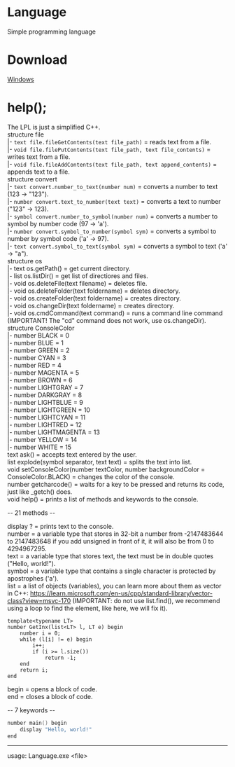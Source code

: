 # Language
Simple programming language
# Download
[Windows](https://github.com/NikkyHika/Programming-Language-Language/releases/tag/v1.0.3)

# help();
The LPL is just a simplified C++.  
structure file  
|-   `text file.fileGetContents(text file_path)` = reads text from a file.  
|-   `void file.filePutContents(text file_path, text file_contents)` = writes text from a file.  
|-   `void file.fileAddContents(text file_path, text append_contents)` = appends text to a file.  
structure convert  
|-   `text convert.number_to_text(number num)` = converts a number to text (123 -> "123").  
|-   `number convert.text_to_number(text text)` = converts a text to number ("123" -> 123).  
|-   `symbol convert.number_to_symbol(number num)` = converts a number to symbol by number code (97 -> 'a').  
|-   `number convert.symbol_to_number(symbol sym)` = converts a symbol to number by symbol code ('a' -> 97).  
|-   `text convert.symbol_to_text(symbol sym)` = converts a symbol to text ('a' -> "a").  
structure os  
|-   text os.getPath() = get current directory.  
|-   list<text> os.listDir() = get list of directiores and files.  
|-   void os.deleteFile(text filename) = deletes file.  
|-   void os.deleteFolder(text foldername) = deletes directory.  
|-   void os.createFolder(text foldername) = creates directory.  
|-   void os.changeDir(text foldername) = creates directory.  
|-   void os.cmdCommand(text command) = runs a command line command (IMPORTANT! The "cd" command does not work, use os.changeDir).  
structure ConsoleColor  
|-   number BLACK = 0  
|-   number BLUE = 1  
|-   number GREEN = 2  
|-   number CYAN = 3  
|-   number RED = 4  
|-   number MAGENTA = 5  
|-   number BROWN = 6  
|-   number LIGHTGRAY = 7  
|-   number DARKGRAY = 8  
|-   number LIGHTBLUE = 9  
|-   number LIGHTGREEN = 10  
|-   number LIGHTCYAN = 11  
|-   number LIGHTRED = 12  
|-   number LIGHTMAGENTA = 13  
|-   number YELLOW = 14  
|-   number WHITE = 15  
text ask() = accepts text entered by the user.  
list<text> explode(symbol separator, text text) = splits the text into list<text>.  
void setConsoleColor(number textColor, number backgroundColor = ConsoleColor.BLACK) = changes the color of the console.  
number getcharcode() = waits for a key to be pressed and returns its code, just like _getch() does.  
void help() = prints a list of methods and keywords to the console.  
  
-- 21 methods --  
  
display ? = prints text to the console.  
number = a variable type that stores in 32-bit a number from -2147483644 to 2147483648 if you add unsigned in front of it, it will also be from 0 to 4294967295.  
text = a variable type that stores text, the text must be in double quotes ("Hello, world!").  
symbol = a variable type that contains a single character is protected by apostrophes ('a').  
list<typename> = a list of objects (variables), you can learn more about them as vector in C++: https://learn.microsoft.com/en-us/cpp/standard-library/vector-class?view=msvc-170 (IMPORTANT: do not use list<typename>.find(), we recommend using a loop to find the element, like here, we will fix it).  
```
template<typename LT>
number GetInx(list<LT> l, LT e) begin
    number i = 0;
    while (l[i] != e) begin
        i++;
        if (i >= l.size())
            return -1;
    end
    return i;
end
```
  
begin = opens a block of code.  
end = closes a block of code.  
  
-- 7 keywords --  
```cpp
number main() begin
	display "Hello, world!"
end
```

-----------------------------------------------------------------------------------

usage: Language.exe \<file\>
